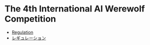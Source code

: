 # The 4th International AI Werewolf Competition

- [Regulation](en/regulation.md)
- [レギュレーション](ja/regulation.md)
